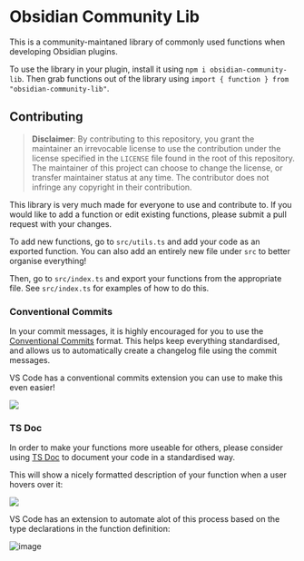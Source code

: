 # Obsidian Community Lib

This is a community-maintaned library of commonly used functions when developing Obsidian plugins.

To use the library in your plugin, install it using `npm i obsidian-community-lib`.
Then grab functions out of the library using `import { function } from "obsidian-community-lib"`.

## Contributing

> **Disclaimer**: By contributing to this repository, you grant the maintainer an irrevocable license to use the contribution under the license specified in the `LICENSE` file found in the root of this repository.
> The maintainer of this project can choose to change the license, or transfer maintainer status at any time.
> The contributor does not infringe any copyright in their contribution.

This library is very much made for everyone to use and contribute to. If you would like to add a function or edit existing functions, please submit a pull request with your changes.

To add new functions, go to `src/utils.ts` and add your code as an exported function.
You can also add an entirely new file under `src` to better organise everything!

Then, go to `src/index.ts` and export your functions from the appropriate file. See `src/index.ts` for examples of how to do this.

### Conventional Commits

In your commit messages, it is highly encouraged for you to use the [Conventional Commits](https://www.conventionalcommits.org/en/v1.0.0/) format. This helps keep everything standardised, and allows us to automatically create a changelog file using the commit messages.

VS Code has a conventional commits extension you can use to make this even easier!

![](https://i.imgur.com/9TXVdwA.png)

### TS Doc

In order to make your functions more useable for others, please consider using [TS Doc](https://tsdoc.org) to document your code in a standardised way.

This will show a nicely formatted description of your function when a user hovers over it:

![](https://i.imgur.com/VOPAybr.png)

VS Code has an extension to automate alot of this process based on the type declarations in the function definition:

![image](https://user-images.githubusercontent.com/70717676/138588097-9c4601f7-234d-409d-8cf1-d49722ebe47d.png)

